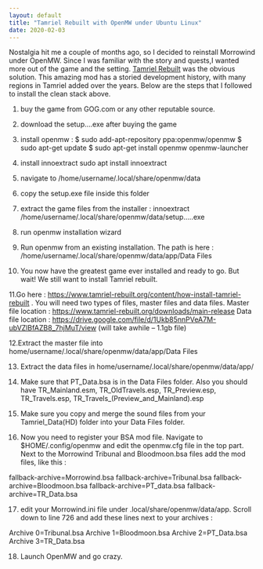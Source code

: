 ```yaml
---
layout: default
title: "Tamriel Rebuilt with OpenMW under Ubuntu Linux"
date: 2020-02-03
---
```



Nostalgia hit me a couple of months ago, so I decided to reinstall Morrowind under OpenMW. Since I was familiar with the story and quests,I wanted more out of the game and the setting.
[Tamriel Rebuilt](https://www.tamriel-rebuilt.org/) was the obvious solution. This amazing mod has a storied development history, with many regions in Tamriel added over the years.
Below are the steps that I followed to install the clean stack above.

1. buy the game from GOG.com or any other reputable source.
2. download the setup….exe after buying the game
3.  install openmw :
	$ sudo add-apt-repository ppa:openmw/openmw
	$ sudo apt-get update
	$ sudo apt-get install openmw openmw-launcher
4. install innoextract
	sudo apt install innoextract
5. navigate to /home/username/.local/share/openmw/data
6. copy the setup.exe file inside this folder
7. extract the game files from the installer :
	innoextract /home/username/.local/share/openmw/data/setup…..exe

8. run openmw installation wizard

9. Run openmw from an existing installation. The path is here :
	/home/username/.local/share/openmw/data/app/Data Files

10. You now have the greatest game ever installed and ready to go. But wait! We still want to install Tamriel rebuilt.

11.Go here : https://www.tamriel-rebuilt.org/content/how-install-tamriel-rebuilt . You will need two types of files, master files and data files.
	Master file location : https://www.tamriel-rebuilt.org/downloads/main-release
	Data file location : https://drive.google.com/file/d/1Ukb85nnPVeA7M-ubVZlBfAZB8_7hjMuT/view (will take awhile – 1.1gb file)

12.Extract the master file into home/username/.local/share/openmw/data/app/Data Files

13. Extract the data files in home/username/.local/share/openmw/data/app/

14. Make sure that PT_Data.bsa is in the Data Files folder. Also you should have TR_Mainland.esm, TR_OldTravels.esp, TR_Preview.esp, TR_Travels.esp, TR_Travels_(Preview_and_Mainland).esp

15. Make sure you copy and merge the sound files from your Tamriel_Data(HD) folder into your Data Files folder.

16. Now you need to register your BSA mod file. Navigate to  $HOME/.config/openmw and edit the openmw.cfg file in the top part. Next to the Morrowind Tribunal and Bloodmoon.bsa files add the mod files, like this :

fallback-archive=Morrowind.bsa
fallback-archive=Tribunal.bsa
fallback-archive=Bloodmoon.bsa
fallback-archive=PT_data.bsa
fallback-archive=TR_Data.bsa

17. edit your Morrowind.ini file under .local/share/openmw/data/app. Scroll down to line 726 and add these lines next to your archives :

Archive 0=Tribunal.bsa
Archive 1=Bloodmoon.bsa
Archive 2=PT_Data.bsa
Archive 3=TR_Data.bsa

18. Launch OpenMW and go crazy.

